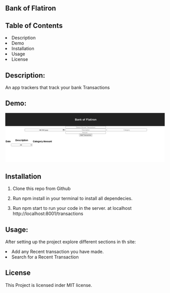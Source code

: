 ## Bank of Flatiron


## Table of Contents
<li>Description</li>
<li>Demo</li>
<li>Installation</li>
<li>Usage</li>
<li>License</li>



## Description:
<p>An app  trackers that  track your bank Transactions</p>

## Demo:
![Bank of Flatiron](<Bank of.PNG>)


## Installation
1. Clone  this repo from Github

2. Run npm install in your terminal to install all dependecies.

3. Run  npm start to run your code in the server. at localhost http://localhost:8001/transactions


## Usage:
<p>After setting up the project  explore different sections in th site:
<li>Add any Recent transaction you have made.</li>
<li>Search for a Recent Transaction</li>


## License
This Project is licensed inder MIT license.








